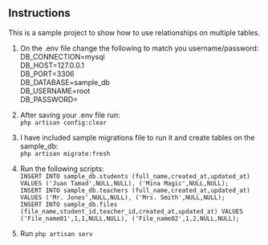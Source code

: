 ## Instructions

This is a sample project to show how to use relationships on multiple tables.

1. On the .env file change the following to match you username/password:  
DB_CONNECTION=mysql  
DB_HOST=127.0.0.1  
DB_PORT=3306  
DB_DATABASE=sample_db  
DB_USERNAME=root  
DB_PASSWORD=  

2. After saving your .env file run:  
`php artisan config:clear`  

3. I have included sample migrations file to run it and create tables on the sample_db:  
`php artisan migrate:fresh`

4. Run the following scripts:   
`INSERT INTO sample_db.students (full_name,created_at,updated_at) VALUES
	 ('Juan Tamad',NULL,NULL),
	 ('Mina Magic',NULL,NULL);`  
`INSERT INTO sample_db.teachers (full_name,created_at,updated_at) VALUES
	 ('Mr. Jones',NULL,NULL),
	 ('Mrs. Smith',NULL,NULL);`  
`INSERT INTO sample_db.files (file_name,student_id,teacher_id,created_at,updated_at) VALUES
	 ('File_name01',1,1,NULL,NULL),
	 ('File_name02',1,2,NULL,NULL);`  
5. Run `php artisan serv`

